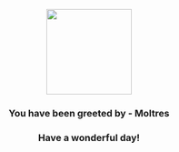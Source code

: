 <p align="center">
    <img src="https://raw.githubusercontent.com/PokeAPI/sprites/master/sprites/pokemon/146.png" width="150" height="150">
</p>
<h3 align="center">You have been greeted by - <b>Moltres</b></h3>
<h3 align="center">Have a wonderful day!</h3>
